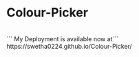 # Colour-Picker
<br>
``` My Deployment is available now at```
<br>
https://swetha0224.github.io/Colour-Picker/
